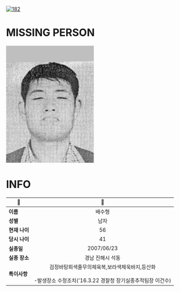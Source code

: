 [![182](https://img.shields.io/badge/%EC%8B%A4%EC%A2%85%EC%8B%A0%EA%B3%A0%EB%8A%94%20%EA%B5%AD%EB%B2%88%EC%97%86%EC%9D%B4-182-blue)](http://safe182.go.kr/index.do)

# MISSING PERSON

<img src="./missing_person.jpg">

# INFO

|🔑|💎|
|--|:--:|
|**이름**|배수형|
|**성별**|남자|
|**현재 나이**|56|
|**당시 나이**|41|
|**실종일**|2007/06/23|
|**실종 장소**|경남 진해시 석동 |
|**특이사항**|검정바탕회색줄무의체육복,보라색체욱바지,등산화</br></br>-발생장소 수정조치('16.3.22 경찰청 장기실종추적팀장 이건수)|
